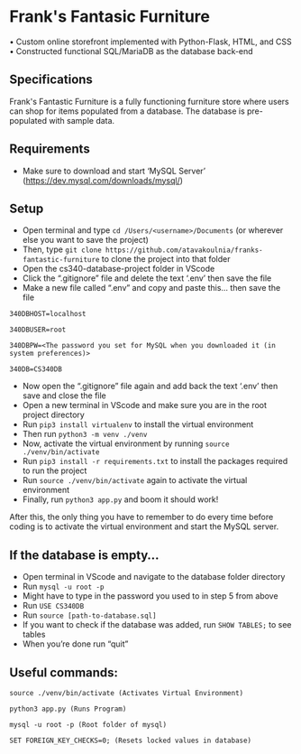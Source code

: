 # Frank's Fantasic Furniture
• Custom online storefront implemented with Python-Flask, HTML, and CSS
• Constructed functional SQL/MariaDB as the database back-end

## Specifications
Frank's Fantastic Furniture is a fully functioning furniture store where users can shop for items populated from a database. The database is pre-populated with sample data.

## Requirements
- Make sure to download and start ‘MySQL Server’ (https://dev.mysql.com/downloads/mysql/)

## Setup
- Open terminal and type ``` cd /Users/<username>/Documents ``` (or wherever else you want to save the project)
- Then, type ``` git clone https://github.com/atavakoulnia/franks-fantastic-furniture ``` to clone the project into that folder
- Open the cs340-database-project folder in VScode
- Click the “.gitignore” file and delete the text ‘.env’ then save the file
- Make a new file called “.env” and copy and paste this… then save the file
```
340DBHOST=localhost

340DBUSER=root
  
340DBPW=<The password you set for MySQL when you downloaded it (in system preferences)>
  
340DB=CS340DB
```
- Now open the “.gitignore” file again and add back the text ‘.env’ then save and close the file
- Open a new terminal in VScode and make sure you are in the root project directory
- Run ``` pip3 install virtualenv ``` to install the virtual environment
- Then run ``` python3 -m venv ./venv ```
- Now, activate the virtual environment by running ``` source ./venv/bin/activate ```
- Run ``` pip3 install -r requirements.txt ``` to install the packages required to run the project
- Run ``` source ./venv/bin/activate ``` again to activate the virtual environment
- Finally, run ``` python3 app.py ``` and boom it should work! 

After this, the only thing you have to remember to do every time before coding is to activate the virtual environment and start the MySQL server. 

## If the database is empty…
- Open terminal in VScode and navigate to the database folder directory
- Run ``` mysql -u root -p ```
- Might have to type in the password you used to in step 5 from above
- Run ``` USE CS340DB ```
- Run ``` source [path-to-database.sql] ```
- If you want to check if the database was added, run ``` SHOW TABLES; ``` to see tables
- When you’re done run “quit”

## Useful commands:
```
source ./venv/bin/activate (Activates Virtual Environment)

python3 app.py (Runs Program)

mysql -u root -p (Root folder of mysql)

SET FOREIGN_KEY_CHECKS=0; (Resets locked values in database)
```
